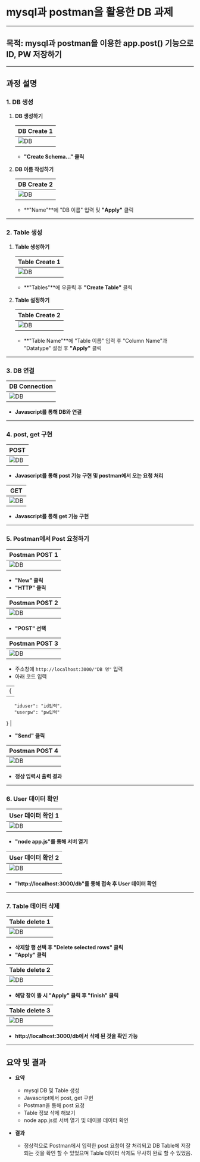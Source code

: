 # **mysql과 postman을 활용한 DB 과제**

---

## **목적: mysql과 postman을 이용한 app.post() 기능으로 ID, PW 저장하기**

---

## **과정 설명**

### **1. DB 생성**

1. **DB 생성하기**

   | DB Create 1                   |
   | ----------------------------- |
   | ![DB](image/DB%20create1.png) |

   - **"Create Schema..." 클릭**

2. **DB 이름 작성하기**

   | DB Create 2                   |
   | ----------------------------- |
   | ![DB](image/DB%20create2.png) |

   - **"Name"**에 "DB 이름" 입력 및 **"Apply"** 클릭

---

### **2. Table 생성**

1. **Table 생성하기**

   | Table Create 1                   |
   | -------------------------------- |
   | ![DB](image/Table%20create1.png) |

   - **"Tables"**에 우클릭 후 **"Create Table"** 클릭

2. **Table 설정하기**

   | Table Create 2                   |
   | -------------------------------- |
   | ![DB](image/Table%20create2.png) |

   - **"Table Name"**에 "Table 이름" 입력 후 "Column Name"과 "Datatype" 설정 후 **"Apply"** 클릭

---

### **3. DB 연결**

| DB Connection                    |
| -------------------------------- |
| ![DB](image/DB%20connection.png) |

- **Javascript를 통해 DB와 연결**

---

### **4. post, get 구현**

| POST                  |
| --------------------- |
| ![DB](image/post.png) |

- **Javascript를 통해 post 기능 구현 및 postman에서 오는 요청 처리**

| GET                        |
| -------------------------- |
| ![DB](image/app%20get.png) |

- **Javascript를 통해 get 기능 구현**

---

### **5. Postman에서 Post 요청하기**

| Postman POST 1            |
| ------------------------- |
| ![DB](image/postman1.png) |

- **"New" 클릭**
- **"HTTP" 클릭**

| Postman POST 2            |
| ------------------------- |
| ![DB](image/postman2.png) |

- **"POST" 선택**

| Postman POST 3         |
| ---------------------- |
| ![DB](image/post1.png) |

- 주소창에 `http://localhost:3000/"DB 명"` 입력
- 아래 코드 입력

|     |
| --- |
| {   |

       "iduser": "id입력",
       "userpw": "pw입력"

} |

- **"Send" 클릭**

| Postman POST 4         |
| ---------------------- |
| ![DB](image/post2.png) |

- **정상 입력시 출력 결과**

---

### **6. User 데이터 확인**

| User 데이터 확인 1    |
| --------------------- |
| ![DB](image/node.png) |

- **"node app.js"를 통해 서버 열기**

| User 데이터 확인 2   |
| -------------------- |
| ![DB](image/get.png) |

- **"http://localhost:3000/db"를 통해 접속 후 User 데이터 확인**

---

### **7. Table 데이터 삭제**

| Table delete 1                  |
| ------------------------------- |
| ![DB](image/Table%20delete.png) |

- **삭제할 행 선택 후 "Delete selected rows" 클릭**
- **"Apply" 클릭**

| Table delete 2                   |
| -------------------------------- |
| ![DB](image/Table%20delete2.png) |

- **해당 창이 뜰 시 "Apply" 클릭 후 "finish" 클릭**

| Table delete 3                   |
| -------------------------------- |
| ![DB](image/Table%20delete3.png) |

- **http://localhost:3000/db에서 삭제 된 것을 확인 가능**

---

## **요약 및 결과**

- **요약**

  - mysql DB 및 Table 생성
  - Javascript에서 post, get 구현
  - Postman을 통해 post 요청
  - Table 정보 삭제 해보기
  - node app.js로 서버 열기 및 테이블 데이터 확인

- **결과**
  - 정상적으로 Postman에서 입력한 post 요청이 잘 처리되고 DB Table에 저장 되는 것을 확인 할 수 있었으며 Table 데이터 삭제도 무사히 완료 할 수 있었음.
